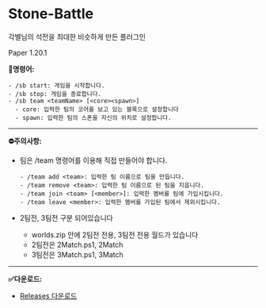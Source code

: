 # Stone-Battle

각별님의 석전을 최대한 비슷하게 만든 플러그인

Paper 1.20.1

**💬명령어:**
```
- /sb start: 게임을 시작합니다.
- /sb stop: 게임을 종료합니다.
- /sb team <teamName> [<core><spawn>]
  - core: 입력한 팀의 코어를 보고 있는 블록으로 설정합니다
  - spawn: 입력한 팀의 스폰을 자신의 위치로 설정합니다.
```
-------------------------------------------------------
**⛔주의사항:**
- 팀은 /team 명령어를 이용해 직접 만들어야 합니다.
  ```
  - /team add <team>: 입력한 팀 이름으로 팀을 만듭니다.
  - /team remove <team>: 입력한 팀 이름으로 된 팀을 지웁니다.
  - /team join <team> [<member>]: 입력한 멤버를 팀에 가입시킵니다.
  - /team leave <member>: 입력한 멤버를 가입된 팀에서 제외시킵니다.
  ```

- 2팀전, 3팀전 구분 되어있습니다
  - worlds.zip 안에 2팀전 전용, 3팀전 전용 월드가 있습니다
  - 2팀전은 2Match.ps1, 2Match
  - 3팀전은 3Match.ps1, 3Match
-------------------------------------------------------
**✅다운로드:**
- [Releases 다운로드](https://github.com/komq-babo/Stone-Battle/releases)
